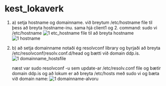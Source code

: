 # kest_lokaverk

1. a) setja hostname og domainname. við breytum /etc/hostname file til þess að breyta hostname-inu. sama hjá client1 og 2.
  command: sudo vi /etc/hostname
![1  etc_hostname file til að breyta hostname](https://github.com/hroihrolfs/kest_lokaverk/assets/89214090/919ae632-2eda-4dd4-b0b6-6a12033177e3)
![1 hostname](https://github.com/hroihrolfs/kest_lokaverk/assets/89214090/ed40626c-3f73-488f-ab38-d5a0f9044b69)

1. b) að setja domainname notaði ég resolvconf library og byrjaði að breyta /etc/resolvconf(resolv.conf.d/head og bætti við domain ddp.is.
   ![1 domainname_hostsfile](https://github.com/hroihrolfs/kest_lokaverk/assets/89214090/f647b3e5-97b9-4e19-bac7-199e00ce191a)


   næst var sudo resolvconf -u sem update-ar /etc/resolv.conf file og bætir domain ddp.is
   og að lokum er að breyta /etc/hosts með sudo vi og bæta við domain name:
![1 domainname-alvoru](https://github.com/hroihrolfs/kest_lokaverk/assets/89214090/b080e9d8-8ac8-48fc-a3e8-877ce0da1d61)

